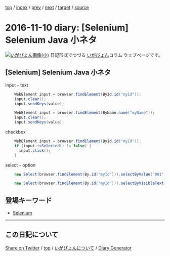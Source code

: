 [top](../index.html) 
 / [index](index.html) 
 / [prev](ig161109.html) 
 / [next](ig161116.html) 
 / [target](https://igapyon.github.io/diary/2016/ig161110.html) 
 / [source](https://github.com/igapyon/diary/blob/gh-pages/2016/ig161110.src.md) 

2016-11-10 diary: [Selenium] Selenium Java 小ネタ
=====================================================================================================
[![いがぴょん画像(小)](https://igapyon.github.io/diary/images/iga200306s.jpg "いがぴょん")](https://igapyon.github.io/diary/memo/memoigapyon.html) 日記形式でつづる [いがぴょん](https://igapyon.github.io/diary/memo/memoigapyon.html)コラム ウェブページです。

## [Selenium] Selenium Java 小ネタ


input - text

```java
    WebElement input = browser.findElement(ById.id("myId"));
    input.clear();
    input.sendKeys(value);
```



```java
    WebElement input = browser.findElement(ByName.name("myName"));
    input.clear();
    input.sendKeys(value);
```


checkbox

```java
    WebElement input = browser.findElement(ById.id("myId"));
    if (input.isSelected() != false) {
      input.click();
    }
```


select - option

```java
    new Select(browser.findElement(By.id("myId"))).selectByValue("001");
```



```java
    new Select(browser.findElement(By.id("myId"))).selectByVisibleText("特になし");
```

## 登場キーワード

* [Selenium](../keyword/selenium.html)

----------------------------------------------------------------------------------------------------

## この日記について

[Share on Twitter](https://twitter.com/intent/tweet?hashtags=igapyon%2Cdiary%2C%E3%81%84%E3%81%8C%E3%81%B4%E3%82%87%E3%82%93%2CSelenium&text=%5BSelenium%5D+Selenium+Java+%E5%B0%8F%E3%83%8D%E3%82%BF&url=https%3A%2F%2Figapyon.github.io%2Fdiary%2F2016%2Fig161110.html) / [top](../index.html) / [いがぴょんについて](https://igapyon.github.io/diary/memo/memoigapyon.html) / [Diary Generator](https://github.com/igapyon/igapyonv3)
